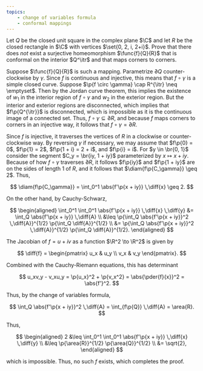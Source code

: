 ```yaml
---
topics:
    - change of variables formula
    - conformal mappings
---
```


<problem>

Let $Q$ be the closed unit square in the complex plane $\C$ and let $R$ be the closed rectangle in $\C$ with vertices $\set{0, 2, i, 2+i}$. Prove that there does _not_ exist a surjective homeomorphism $\func{f}{Q}{R}$ that is conformal on the interior $Q^\itr$ and that maps corners to corners.

</problem>

<solution>

Suppose $\func{f}{Q}{R}$ is such a mapping. Parametrize $\partial{Q}$ counter-clockwise by $\gamma$. Since $f$ is continuous and injective, this means that $f \circ \gamma$ is a simple closed curve. Suppose $\p{f \circ \gamma} \cap R^{\itr} \neq \emptyset$. Then by the Jordan curve theorem, this implies the existence of $w_1$ in the interior region of $f \circ \gamma$ and $w_2$ in the exterior region. But the interior and exterior regions are disconnected, which implies that $f\p{Q^{\itr}}$ is disconnected, which is impossible as it is the continuous image of a connected set. Thus, $f \circ \gamma \subseteq \partial{R}$, and because $f$ maps corners to corners in an injective way, it follows that $f \circ \gamma = \partial{R}$.

Since $f$ is injective, it traverses the vertices of $R$ in a clockwise or counter-clockwise way. By reversing $\gamma$ if necessary, we may assume that $f\p{0} = 0$, $f\p{1} = 2$, $f\p{1 + i} = 2 + i$, and $f\p{i} = i$. For $y \in \br{0, 1}$ consider the segment $C_y = \br{iy, 1 + iy}$ parameterized by $x \mapsto x + iy$. Because of how $f \circ \gamma$ traverses $\partial{R}$, it follows $f\p{iy}$ and $f\p{1 + iy}$ are on the sides of length $1$ of $R$, and it follows that $\diam{f\p{C_\gamma}} \geq 2$. Thus,

$$
\diam{f\p{C_\gamma}}
    = \int_0^1 \abs{f'\p{x + iy}} \,\diff{x} \geq 2.
$$

On the other hand, by Cauchy-Schwarz,

$$
\begin{aligned}
    \int_0^1 \int_0^1 \abs{f'\p{x + iy}} \,\diff{x} \,\diff{y}
        &= \int_Q \abs{f'\p{x + iy}} \,\diff{A} \\
        &\leq \p{\int_Q \abs{f'\p{x + iy}}^2 \,\diff{A}}^{1/2} \p{\int_Q \diff{A}}^{1/2} \\
        &= \p{\int_Q \abs{f'\p{x + iy}}^2 \,\diff{A}}^{1/2} \p{\int_Q \diff{A}}^{1/2}.
\end{aligned}
$$

The Jacobian of $f = u + iv$ as a function $\R^2 \to \R^2$ is given by

$$
\diff{f} =
    \begin{pmatrix}
        u_x & u_y \\
        v_x & v_y
    \end{pmatrix}.
$$

Combined with the Cauchy-Riemann equations, this has determinant

$$
u_xv_y - v_xu_y = \p{u_x}^2 + \p{v_x^2} = \abs{\pder{f}{x}}^2 = \abs{f'}^2.
$$

Thus, by the change of variables formula,

$$
\int_Q \abs{f'\p{x + iy}}^2 \,\diff{A}
    = \int_{f\p{Q}} \,\diff{A}
    = \area{R}.
$$

Thus,

$$
\begin{aligned}
    2
        &\leq \int_0^1 \int_0^1 \abs{f'\p{x + iy}} \,\diff{x} \,\diff{y} \\
        &\leq \p{\area{R}}^{1/2} \p{\area{Q}}^{1/2} \\
        &= \sqrt{2},
\end{aligned}
$$

which is impossible. Thus, no such $f$ exists, which completes the proof.

</solution>
